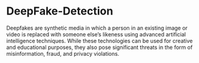 # DeepFake-Detection
Deepfakes are synthetic media in which a person in an existing image or video is replaced with someone else’s likeness using advanced artificial intelligence techniques. While these technologies can be used for creative and educational purposes, they also pose significant threats in the form of misinformation, fraud, and privacy violations.
